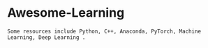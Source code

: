 # Awesome-Learning


```
Some resources include Python, C++, Anaconda, PyTorch, Machine Learning, Deep Learning .
```

